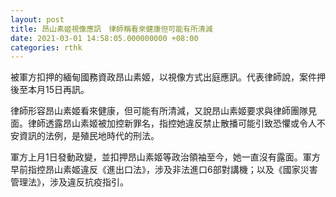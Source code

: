 ```yaml
---
layout: post
title: 昂山素姬視像應訊　律師稱看來健康但可能有所清減
date: 2021-03-01 14:58:05.000000000 +08:00
categories: rthk
---
```


被軍方扣押的緬甸國務資政昂山素姬，以視像方式出庭應訊。代表律師說，案件押後至本月15日再訊。

律師形容昂山素姬看來健康，但可能有所清減，又說昂山素姬要求與律師團隊見面。律師透露昂山素姬被加控新罪名，指控她違反禁止散播可能引致恐懼或令人不安資訊的法例，是殖民地時代的刑法。

軍方上月1日發動政變，並扣押昂山素姬等政治領袖至今，她一直沒有露面。軍方早前指控昂山素姬違反《進出口法》，涉及非法進口6部對講機；以及《國家災害管理法》，涉及違反抗疫指引。
